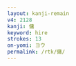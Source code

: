 ```yaml
---
layout: kanji-remain
v4: 2128
kanji: 傭
keyword: hire
strokes: 13
on-yomi: ヨウ
permalink: /rtk/傭/
---
```






